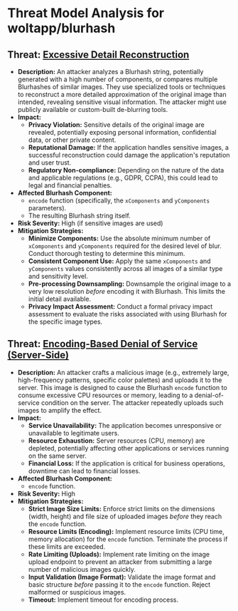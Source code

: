 # Threat Model Analysis for woltapp/blurhash

## Threat: [Excessive Detail Reconstruction](./threats/excessive_detail_reconstruction.md)

*   **Description:** An attacker analyzes a Blurhash string, potentially generated with a high number of components, or compares multiple Blurhashes of similar images. They use specialized tools or techniques to reconstruct a more detailed approximation of the original image than intended, revealing sensitive visual information. The attacker might use publicly available or custom-built de-blurring tools.
*   **Impact:**
    *   **Privacy Violation:** Sensitive details of the original image are revealed, potentially exposing personal information, confidential data, or other private content.
    *   **Reputational Damage:** If the application handles sensitive images, a successful reconstruction could damage the application's reputation and user trust.
    *   **Regulatory Non-compliance:** Depending on the nature of the data and applicable regulations (e.g., GDPR, CCPA), this could lead to legal and financial penalties.
*   **Affected Blurhash Component:**
    *   `encode` function (specifically, the `xComponents` and `yComponents` parameters).
    *   The resulting Blurhash string itself.
*   **Risk Severity:** High (if sensitive images are used)
*   **Mitigation Strategies:**
    *   **Minimize Components:** Use the absolute minimum number of `xComponents` and `yComponents` required for the desired level of blur. Conduct thorough testing to determine this minimum.
    *   **Consistent Component Use:** Apply the same `xComponents` and `yComponents` values consistently across all images of a similar type and sensitivity level.
    *   **Pre-processing Downsampling:** Downsample the original image to a very low resolution *before* encoding it with Blurhash. This limits the initial detail available.
    *   **Privacy Impact Assessment:** Conduct a formal privacy impact assessment to evaluate the risks associated with using Blurhash for the specific image types.

## Threat: [Encoding-Based Denial of Service (Server-Side)](./threats/encoding-based_denial_of_service__server-side_.md)

*   **Description:** An attacker crafts a malicious image (e.g., extremely large, high-frequency patterns, specific color palettes) and uploads it to the server. This image is designed to cause the Blurhash `encode` function to consume excessive CPU resources or memory, leading to a denial-of-service condition on the server. The attacker repeatedly uploads such images to amplify the effect.
*   **Impact:**
    *   **Service Unavailability:** The application becomes unresponsive or unavailable to legitimate users.
    *   **Resource Exhaustion:** Server resources (CPU, memory) are depleted, potentially affecting other applications or services running on the same server.
    *   **Financial Loss:** If the application is critical for business operations, downtime can lead to financial losses.
*   **Affected Blurhash Component:**
    *   `encode` function.
*   **Risk Severity:** High
*   **Mitigation Strategies:**
    *   **Strict Image Size Limits:** Enforce strict limits on the dimensions (width, height) and file size of uploaded images *before* they reach the `encode` function.
    *   **Resource Limits (Encoding):** Implement resource limits (CPU time, memory allocation) for the `encode` function. Terminate the process if these limits are exceeded.
    *   **Rate Limiting (Uploads):** Implement rate limiting on the image upload endpoint to prevent an attacker from submitting a large number of malicious images quickly.
    *   **Input Validation (Image Format):** Validate the image format and basic structure *before* passing it to the `encode` function. Reject malformed or suspicious images.
    * **Timeout:** Implement timeout for encoding process.

